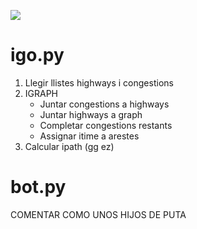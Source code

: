 ![](WIDE.png)

# igo.py

1. Llegir llistes highways i congestions
2. IGRAPH
	- Juntar congestions a highways
	- Juntar highways a graph
	- Completar congestions restants
	- Assignar itime a arestes
3. Calcular ipath (gg ez)

# bot.py







COMENTAR COMO UNOS HIJOS DE PUTA